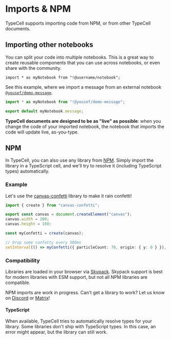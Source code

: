 # Imports & NPM

TypeCell supports importing code from NPM, or from other TypeCell documents.

## Importing other notebooks

You can split your code into multiple notebooks.
This is a great way to create reusable components that you can use across notebooks, or even share with the community.

`import * as myNotebook from "!@username/notebook";`

See this example, where we import a message from an external notebook [`@yousef/demo-message`](https://www.typecell.org/@yousef/demo-message).

```typescript
import * as myNotebook from "!@yousef/demo-message";

export default myNotebook.message;
```

**TypeCell documents are designed to be as "live" as possible**: when you change the code of your imported notebook,
the notebook that imports the code will update live, as-you-type.

## NPM

In TypeCell, you can also use any library from [NPM](https://www.npmjs.com/). Simply import the library in a TypeScript cell, and we'll try to resolve it (including TypeScript types) automatically.

### Example

Let's use the [canvas-confetti](https://www.npmjs.com/package/canvas-confetti) library to make it rain confetti!

```typescript
import { create } from "canvas-confetti";

export const canvas = document.createElement("canvas");
canvas.width = 200;
canvas.height = 100;

const myConfetti = create(canvas);

// Drop some confetty every 500ms
setInterval(() => myConfetti({ particleCount: 70, origin: { y: 0 } }), 500);
```

### Compatibility

Libraries are loaded in your browser via [Skypack](https://www.skypack.dev/).
Skypack support is best for modern libraries with ESM support, but not all NPM libraries are compatible.

NPM imports are work in progress. Can't get a library to work? Let us know on [Discord](https://discord.gg/TcJ9TRC3SV) or [Matrix](https://matrix.to/#/#typecell-space:matrix.org)!

#### TypeScript

When available, TypeCell tries to automatically resolve types for your library.
Some libraries don't ship with TypeScript types. In this case, an error might appear, but the library can still work.
